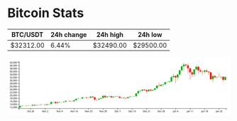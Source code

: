 # Bitcoin Stats

BTC/USDT|24h change|24h high|24h low|
|---|---|---|---|
|$32312.00|6.44%|$32490.00|$29500.00|

<img src="./chart.svg">
